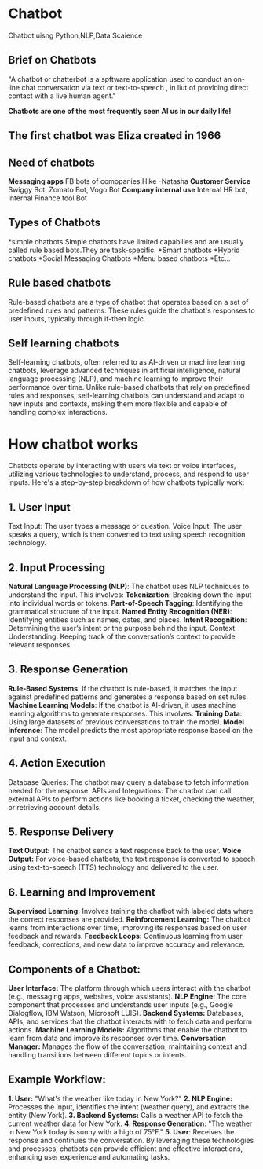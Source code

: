 # **Chatbot**
Chatbot uisng Python,NLP,Data Scaience

## **Brief on Chatbots**
"A chatbot or chatterbot is a spftware application used to conduct an on-line chat conversation via text or text-to-speech , in liut of providing direct contact with a live human agent."

**Chatbots are one of the most frequently seen AI  us in our daily life!**

## **The first chatbot was Eliza created in 1966**
## Need of chatbots
**Messaging apps**
FB bots of comopanies,Hike -Natasha
**Customer Service**
Swiggy Bot, Zomato Bot, Vogo Bot
**Company internal use**
Internal HR bot, Internal Finance tool Bot

## Types of Chatbots
*simple chatbots.Simple chatbots have limited capabilies and are usually called rule based bots.They are task-specific.
*Smart chatbots
*Hybrid chatbots
*Social Messaging Chatbots
*Menu based chatbots
*Etc...

## Rule based chatbots
Rule-based chatbots are a type of chatbot that operates based on a set of predefined rules and patterns. These rules guide the chatbot's responses to user inputs, typically through if-then logic.

## Self learning chatbots
Self-learning chatbots, often referred to as AI-driven or machine learning chatbots, leverage advanced techniques in artificial intelligence, natural language processing (NLP), and machine learning to improve their performance over time. Unlike rule-based chatbots that rely on predefined rules and responses, self-learning chatbots can understand and adapt to new inputs and contexts, making them more flexible and capable of handling complex interactions.

# **How chatbot works**
Chatbots operate by interacting with users via text or voice interfaces, utilizing various technologies to understand, process, and respond to user inputs. Here's a step-by-step breakdown of how chatbots typically work:

## **1. User Input**
Text Input: The user types a message or question.
Voice Input: The user speaks a query, which is then converted to text using speech recognition technology.

## **2. Input Processing**

**Natural Language Processing (NLP)**: The chatbot uses NLP techniques to understand the input. This involves:
**Tokenization**: Breaking down the input into individual words or tokens.
**Part-of-Speech Tagging**: Identifying the grammatical structure of the input.
**Named Entity Recognition (NER)**: Identifying entities such as names, dates, and places.
**Intent Recognition**: Determining the user’s intent or the purpose behind the input.
Context Understanding: Keeping track of the conversation’s context to provide relevant responses.

## **3. Response Generation**

**Rule-Based Systems**: If the chatbot is rule-based, it matches the input against predefined patterns and generates a response based on set rules.
**Machine Learning Models**: If the chatbot is AI-driven, it uses machine learning algorithms to generate responses. This involves:
**Training Data**: Using large datasets of previous conversations to train the model.
**Model Inference**: The model predicts the most appropriate response based on the input and context.
## **4. Action Execution**
Database Queries: The chatbot may query a database to fetch information needed for the response.
APIs and Integrations: The chatbot can call external APIs to perform actions like booking a ticket, checking the weather, or retrieving account details.

## **5. Response Delivery**

**Text Output:** The chatbot sends a text response back to the user.
**Voice Output:** For voice-based chatbots, the text response is converted to speech using text-to-speech (TTS) technology and delivered to the user.

## **6. Learning and Improvement**

**Supervised Learning:** Involves training the chatbot with labeled data where the correct responses are provided.
**Reinforcement Learning:** The chatbot learns from interactions over time, improving its responses based on user feedback and rewards.
**Feedback Loops:** Continuous learning from user feedback, corrections, and new data to improve accuracy and relevance.

## **Components of a Chatbot:**

**User Interface:** The platform through which users interact with the chatbot (e.g., messaging apps, websites, voice assistants).
**NLP Engine:** The core component that processes and understands user inputs (e.g., Google Dialogflow, IBM Watson, Microsoft LUIS).
**Backend Systems:** Databases, APIs, and services that the chatbot interacts with to fetch data and perform actions.
**Machine Learning Models:** Algorithms that enable the chatbot to learn from data and improve its responses over time.
**Conversation Manager:** Manages the flow of the conversation, maintaining context and handling transitions between different topics or intents.

## **Example Workflow:**

**1. User:** "What's the weather like today in New York?"
**2. NLP Engine:** Processes the input, identifies the intent (weather query), and extracts the entity (New York).
**3. Backend Systems:** Calls a weather API to fetch the current weather data for New York.
**4. Response Generation**: "The weather in New York today is sunny with a high of 75°F."
**5. User**: Receives the response and continues the conversation.
By leveraging these technologies and processes, chatbots can provide efficient and effective interactions, enhancing user experience and automating tasks.



